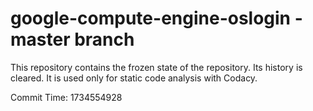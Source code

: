 # google-compute-engine-oslogin - master branch

This repository contains the frozen state of the repository.
Its history is cleared. It is used only for static code
analysis with Codacy.

Commit Time: 1734554928